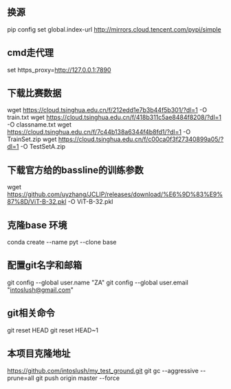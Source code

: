 ## 换源
pip config set global.index-url http://mirrors.cloud.tencent.com/pypi/simple

## cmd走代理
set https_proxy=http://127.0.0.1:7890

## 下载比赛数据
wget https://cloud.tsinghua.edu.cn/f/212edd1e7b3b44f5b301/?dl=1 -O train.txt
wget https://cloud.tsinghua.edu.cn/f/418b311c5ae8484f8208/?dl=1 -O classname.txt
wget https://cloud.tsinghua.edu.cn/f/7c44b138a6344f4b8fd1/?dl=1 -O TrainSet.zip
wget https://cloud.tsinghua.edu.cn/f/c00ca0f3f27340899a05/?dl=1 -O TestSetA.zip

## 下载官方给的bassline的训练参数
wget https://github.com/uyzhang/JCLIP/releases/download/%E6%9D%83%E9%87%8D/ViT-B-32.pkl -O ViT-B-32.pkl


## 克隆base 环境
conda create --name pyt --clone base

## 配置git名字和邮箱
git config --global user.name "ZA"
git config --global user.email "intoslush@gmail.com"
## git相关命令 
git reset HEAD
git reset HEAD~1

## 本项目克隆地址
https://github.com/intoslush/my_test_ground.git
git gc --aggressive --prune=all
git push origin master --force
